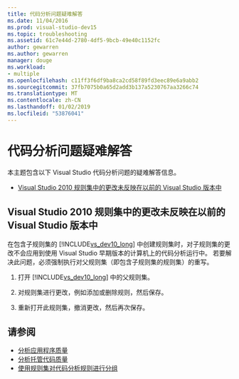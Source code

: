 ```yaml
---
title: 代码分析问题疑难解答
ms.date: 11/04/2016
ms.prod: visual-studio-dev15
ms.topic: troubleshooting
ms.assetid: 61c7e44d-2780-4df5-9bcb-49e40c1152fc
author: gewarren
ms.author: gewarren
manager: douge
ms.workload:
- multiple
ms.openlocfilehash: c11ff3f6df9ba8ca2cd58f89fd3eec89e6a9abb2
ms.sourcegitcommit: 37fb7075b0a65d2add3b137a5230767aa3266c74
ms.translationtype: MT
ms.contentlocale: zh-CN
ms.lasthandoff: 01/02/2019
ms.locfileid: "53876041"
---
```

# <a name="troubleshooting-code-analysis-issues"></a>代码分析问题疑难解答
本主题包含以下 Visual Studio 代码分析问题的疑难解答信息。

-   [Visual Studio 2010 规则集中的更改未反映在以前的 Visual Studio 版本中](#ChildRuleSetChangesInPreviousVersions)

##  <a name="ChildRuleSetChangesInPreviousVersions"></a>Visual Studio 2010 规则集中的更改未反映在以前的 Visual Studio 版本中
 在包含子规则集的 [!INCLUDE[vs_dev10_long](../code-quality/includes/vs_dev10_long_md.md)] 中创建规则集时，对子规则集的更改不会应用到使用 Visual Studio 早期版本的计算机上的代码分析运行中。 若要解决此问题，必须强制执行对父规则集（即包含子规则集的规则集）的重写。

1. 打开 [!INCLUDE[vs_dev10_long](../code-quality/includes/vs_dev10_long_md.md)] 中的父规则集。

2. 对规则集进行更改，例如添加或删除规则，然后保存。

3. 重新打开此规则集，撤消更改，然后再次保存。

## <a name="see-also"></a>请参阅

- [分析应用程序质量](../code-quality/code-analysis-for-managed-code-overview.md)
- [分析托管代码质量](../code-quality/code-analysis-for-managed-code-overview.md)
- [使用规则集对代码分析规则进行分组](../code-quality/using-rule-sets-to-group-code-analysis-rules.md)